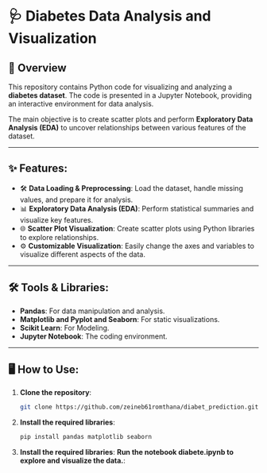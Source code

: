 # 🩺 Diabetes Data Analysis and Visualization

## 📜 Overview
This repository contains Python code for visualizing and analyzing a **diabetes dataset**. The code is presented in a Jupyter Notebook, providing an interactive environment for data analysis. 

The main objective is to create scatter plots and perform **Exploratory Data Analysis (EDA)** to uncover relationships between various features of the dataset.

---

## ✨ Features:
- 🛠️ **Data Loading & Preprocessing**: Load the dataset, handle missing values, and prepare it for analysis.
- 📊 **Exploratory Data Analysis (EDA)**: Perform statistical summaries and visualize key features.
- 🌐 **Scatter Plot Visualization**: Create scatter plots using Python libraries to explore relationships.
- ⚙️ **Customizable Visualization**: Easily change the axes and variables to visualize different aspects of the data.

---

## 🛠️ Tools & Libraries:
- **Pandas**: For data manipulation and analysis.
- **Matplotlib and Pyplot and Seaborn**: For static visualizations.
- **Scikit Learn**: For Modeling.
- **Jupyter Notebook**: The coding environment.

---

## 🖥️ How to Use:
1. **Clone the repository**:
   ```bash
   git clone https://github.com/zeineb61romthana/diabet_prediction.git
2. **Install the required libraries**:
   ```bash
   pip install pandas matplotlib seaborn

3. **Install the required libraries**:
   **Run the notebook diabete.ipynb to explore and visualize the data.**:
